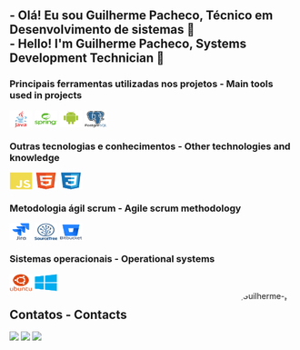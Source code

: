 <!--
<div align="center">
  <a href="https://github.com/GuilhermePMedeiros">
  <img height="180em" src="https://github-readme-stats.vercel.app/api?username=GuilhermePMedeiros&show_icons=true&theme=tokyonight&include_all_commits=true&count_private=true"/>
  <img height="180em" src="https://github-readme-stats.vercel.app/api/top-langs/?username=GuilhermePMedeiros&layout=compact&langs_count=7&theme=tokyonight"/>
  </a>
</div>
-->
<div style="display: inline_block"><br>
  <h2>- Olá! Eu sou Guilherme Pacheco, Técnico em Desenvolvimento de sistemas 🤖 </br> - Hello! I'm Guilherme Pacheco, Systems Development Technician 🤖</h2>
   <h3>Principais ferramentas utilizadas nos projetos - Main tools used in projects </h3>
  <img align="center" alt="Guilherme-Java" height="30" width="40" src="https://raw.githubusercontent.com/devicons/devicon/master/icons/java/java-original-wordmark.svg">
  <img align="center" alt="Guilherme-Spring" height="30" width="40" src="https://raw.githubusercontent.com/devicons/devicon/master/icons/spring/spring-original-wordmark.svg">
  <img align="center" alt="Guilherme-Android" height="30" width="40" src="https://raw.githubusercontent.com/devicons/devicon/master/icons/android/android-original-wordmark.svg">
  <img align="center" alt="Guilherme-postgresql" height="30" width="40" src="https://raw.githubusercontent.com/devicons/devicon/master/icons/postgresql/postgresql-original-wordmark.svg">
  <h3> Outras tecnologias e conhecimentos - Other technologies and knowledge </h3>
   <!--
    <img align="center" alt="Guilherme-React" height="30" width="40" src="https://raw.githubusercontent.com/devicons/devicon/master/icons/react/react-original.svg">
   -->
  <img align="center" alt="Guilherme-Js" height="30" width="40" src="https://raw.githubusercontent.com/devicons/devicon/master/icons/javascript/javascript-plain.svg">
  <img align="center" alt="Guilherme-HTML" height="30" width="40" src="https://raw.githubusercontent.com/devicons/devicon/master/icons/html5/html5-original.svg">
  <img align="center" alt="Guilherme-CSS" height="30" width="40" src="https://raw.githubusercontent.com/devicons/devicon/master/icons/css3/css3-original.svg">  
  
  <h3> Metodologia ágil scrum - Agile scrum methodology</h3>
  <img align="center" alt="Guilherme-jira" height="30" width="40" src="https://raw.githubusercontent.com/devicons/devicon/master/icons/jira/jira-original-wordmark.svg">
  <img align="center" alt="Guilherme-sourcetree" height="30" width="40" src="https://raw.githubusercontent.com/devicons/devicon/master/icons/sourcetree/sourcetree-original-wordmark.svg">
  <img align="center" alt="Guilherme-bitbucket" height="30" width="40" src="https://raw.githubusercontent.com/devicons/devicon/master/icons/bitbucket/bitbucket-original-wordmark.svg">
  <h3> Sistemas operacionais - Operational systems</h3>
  <img align="center" alt="Guilherme-Ubuntu" height="30" width="40" src="https://raw.githubusercontent.com/devicons/devicon/master/icons/ubuntu/ubuntu-plain-wordmark.svg">
  <img align="center" alt="Guilherme-Windows" height="30" width="40" src="https://raw.githubusercontent.com/devicons/devicon/master/icons/windows8/windows8-original.svg">
  <br/>
  
  
<img align="right" alt="Guilherme-pic" height="150" style="border-radius:50px;" src="https://media.discordapp.net/attachments/910537688669634593/910537949765046272/picasion.com_a5c623fe748b13dc3c13fe9c65706937_1.gif">
</div>

## Contatos - Contacts

<div> 
  <a href="https://www.instagram.com/guilherme.p.medeiros/" target="_blank"><img src="https://img.shields.io/badge/-Instagram-%23E4405F?style=for-the-badge&logo=instagram&logoColor=white" target="_blank"></a>
  <a href = "mailto:guilherme.p.medeiros@gmail.com"><img src="https://img.shields.io/badge/-Gmail-%23333?style=for-the-badge&logo=gmail&logoColor=white" target="_blank"></a>
  <a href="https://www.linkedin.com/in/guilhermepachecodemedeiros/" target="_blank"><img src="https://img.shields.io/badge/-LinkedIn-%230077B5?style=for-the-badge&logo=linkedin&logoColor=white" target="_blank"></a>  
</div>
